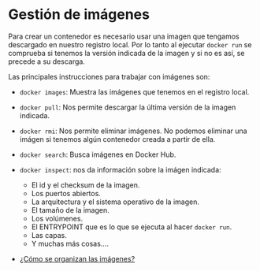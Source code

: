 # Gestión de imágenes

Para crear un contenedor es necesario usar una imagen que tengamos descargado en nuestro registro local. Por lo tanto al ejecutar `docker run` se comprueba si tenemos la versión indicada de la imagen y si no es así, se precede a su descarga.

Las principales instrucciones para trabajar con imágenes son:

* `docker images`: Muestra las imágenes que tenemos en el registro local.
* `docker pull`: Nos permite descargar la última versión de la imagen indicada.
* `docker rmi`: Nos permite eliminar imágenes. No podemos eliminar una imágen si tenemos algún contenedor creada a partir de ella.
* `docker search`: Busca imágenes en Docker Hub.
* `docker inspect`: nos da información sobre la imágen indicada:
    * El id y el checksum de la imagen.
    * Los puertos abiertos.
    * La arquitectura y el sistema operativo de la imagen.
    * El tamaño de la imagen.
    * Los volúmenes.
    * El ENTRYPOINT que es lo que se ejecuta al hacer `docker run`.
    * Las capas.
    * Y muchas más cosas....

* [¿Cómo se organizan las imágenes?](organizacion.md)
